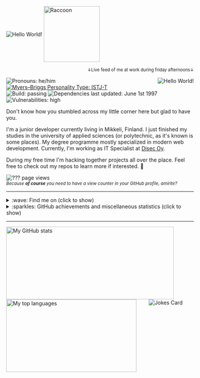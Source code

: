 <div>
    <img src="https://jaha1.mbnet.fi/kuvat/oie_cEqh0sjvGOAc.gif" align="center" alt="Hello World!" />
    <img src="https://media.giphy.com/media/oehyAgfgidCgg/source.gif" width="150" align="center" alt="Raccoon" />
</div>

<p align="right"><sub>&darr;Live feed of me at work during friday afternoons&darr;</sub></p>
<img src="https://jaha1.mbnet.fi/kuvat/coder.gif?v=2" align="right" alt="Hello World!" />

<p>
    <img src="https://img.shields.io/static/v1?label=Pronouns&message=he%2Fhim&style=plastic&cacheSeconds=7200" alt="Pronouns: he/him" />
    <a href="https://www.16personalities.com/profiles/bd133a3a5dde2"><img src="https://img.shields.io/static/v1?label=Myers–Briggs Personality Type&message=ISTJ-T&style=plastic&cacheSeconds=7200" alt="Myers–Briggs Personality Type: ISTJ-T" /></a>
    <br />
    <img src="https://img.shields.io/static/v1?label=Build&message=passing&style=plastic&cacheSeconds=7200&color=success" alt="Build: passing" />
    <img src="https://img.shields.io/static/v1?label=Dependencies%20last%20updated&message=June%201st%201997&style=plastic&cacheSeconds=7200" alt="Dependencies last updated: June 1st 1997" />
    <br />
    <img src="https://img.shields.io/static/v1?label=Vulnerabilities&message=high&style=plastic&cacheSeconds=7200&color=red" alt="Vulnerabilities: high" />
</p>

Don't know how you stumbled across my little corner here but glad to have you.

I'm a junior developer currently living in Mikkeli, Finland. I just finished my studies in the university of applied sciences (or polytechnic, as it's known is some places). My degree programme mostly specialized in modern web development. Currently, I'm working as IT Specialist at [Disec Oy](https://disec.fi/ "Disec Oy").

During my free time I'm hacking together projects all over the place. Feel free to check out my repos to learn more if interested. 🙂

<p>
    <img src="https://dyn.kissakala.fi:22392/latest.svg" alt="??? page views" />
    <br />
    <sub><em>Because <b>of course</b> you need to have a view counter in your GitHub profile, amirite?</em></sub>
</p>

- - - -

<details>
    <summary>:wave: Find me on (click to show)</summary>
    <br />
    <a align="left" href="mailto:haiko.jani@gmail.com"><img src="https://img.shields.io/static/v1?label=&message=haiko.jani@gmail.com&color=D44638&labelColor=C6C6C6&style=flat&logo=gmail" alt="Email" /></a>
    &nbsp;
    <a align="left" href="https://t.me/JakeRaccoon"><img src="https://img.shields.io/static/v1?label=&message=JakeRaccoon&color=0088cc&style=flat&logo=telegram" alt="Telegram" /></a>
    &nbsp;
    <a align="left" href="https://www.facebook.com/jani.haiko.1/"><img src="https://img.shields.io/static/v1?label=&message=Jani%20Haiko&color=898F9C&style=flat&logo=facebook" alt="Facebook" /></a>
    &nbsp;
    <a align="left" href="https://discordapp.com/users/400220327075905538"><img src="https://img.shields.io/static/v1?label=&message=JaHa1%237282&color=2C2F33&style=flat&logo=discord" alt="Discord" /></a>
    &nbsp;
    <a align="left" href="https://steamcommunity.com/id/hiilivety/"><img src="https://img.shields.io/static/v1?label=&message=DisasterMaster&color=1b2838&style=flat&logo=steam" alt="Steam" /></a>
    &nbsp;
    <a align="left" href="https://www.linkedin.com/in/janihaiko/"><img src="https://img.shields.io/static/v1?label=LinkedIn&message=37&style=social&logo=linkedin" alt="LinkedIn" /></a>
</details>

<details>
    <summary>:sparkles: GitHub achievements and miscellaneous statistics (click to show)</summary>
    <br />
    <img src="https://github-profile-trophy.vercel.app/?username=ojaha065&theme=gruvbox&margin-w=3&margin-h=3&no-frame=true" alt="GitHub Profile Trophy by ryo-ma" />
    <br />
    <img src="https://dyn.kissakala.fi:22394/ojaha065?base=0&config.timezone=Europe%2FHelsinki&config.twemoji=yes&config.gemoji=yes&config.animations=yes&retries=1&isocalendar=yes&isocalendar.duration=full-year&stars=yes&stars_limit=10&people=yes&people.limit=25&people.shuffle=yes&achievements=yes&achievements.secrets=yes&v=2" alt="GitHub Metrics" />
</details>

- - - -

<img align="left" width="450" height="195" src="https://github-readme-stats.vercel.app/api?username=ojaha065&count_private=true&show_icons=true&theme=gruvbox&include_all_commits=true&hide=prs" alt="My GitHub stats" />
<img align="left" height="195" width="350" src="https://github-readme-stats.vercel.app/api/top-langs/?username=ojaha065&hide=ShaderLab,GLSL,HLSL&langs_count=10&layout=compact&hide_border=true&theme=gruvbox" alt="My top languages" />

<p align="center"><img src="https://readme-jokes.vercel.app/api" alt="Jokes Card" /></p>
